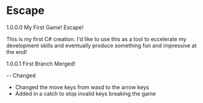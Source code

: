 # Escape
1.0.0.0 My First Game! Escape!

This is my first C# creation. I'd like to use this as a tool to eccelerate my development skills and eventually produce something fun and impressive at the end!


1.0.0.1 First Branch Merged!

-- Changed 
- Changed the move keys from wasd to the arrow keys
- Added in a catch to stop invalid keys breaking the game
